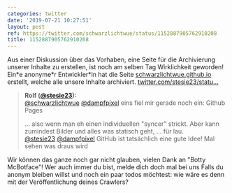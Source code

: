 ```yaml
---
categories: twitter
date: '2019-07-21 10:27:51'
layout: post
ref: https://twitter.com/schwarzlichtwue/status/1152887905762910208
title: 1152887905762910208
---
```

Aus einer Diskussion über das Vorhaben, eine Seite für die Archivierung unserer Inhalte zu erstellen, ist noch am selben Tag Wirklichkeit geworden! Ein\*e anonyme\*r Entwickler\*in hat die Seite [schwarzlichtwue.github.io](https://schwarzlichtwue.github.io/) erstellt, welche alle unsere Inhalte archiviert. [twitter.com/stesie23/statu…](https://twitter.com/stesie23/status/1152477195006349312) 
> <b>Rolf ([@stesie23](https://twitter.com/stesie23)):</b>  
>[@schwarzlichtwue](https://twitter.com/schwarzlichtwue) [@dampfpixel](https://twitter.com/dampfpixel) eins fiel mir gerade noch ein: Github Pages  
>  
>  
>  
>... also wenn man eh einen individuellen "syncer" strickt. Aber kann zumindest Bilder und alles was statisch geht, ... für lau.   
>[@stesie23](https://twitter.com/stesie23) [@dampfpixel](https://twitter.com/dampfpixel) GitHub ist tatsächlich eine gute Idee! Mal sehen was draus wird   


Wir können das ganze noch gar nicht glauben, vielen Dank an "Botty McBotface"! Wer auch immer du bist, melde dich doch mal bei uns 
Falls du anonym bleiben willst und noch ein paar todos möchtest: wie wäre es denn mit der Veröffentlichung deines Crawlers? 